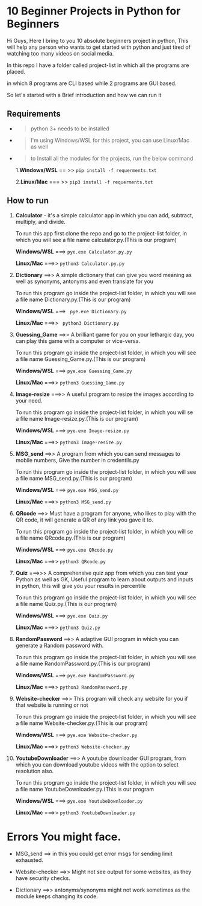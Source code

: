 # 10 Beginner Projects in Python for Beginners

Hi Guys, Here I bring to you 10 absolute beginners project in python, This will help any person who wants to get started with python 
and just tired of watching too many videos on social media.

In this repo I have a folder called project-list in which all the programs are placed.

in which 8 programs are CLI based while 2 programs are GUI based.

So let's started with a Brief introduction and how we can run it

## Requirements

- > python 3+ needs to be installed

- > I'm using Windows/WSL for this project, you can use Linux/Mac as well

- > to Install all the modules for the projects, run the below command

	1.**Windows/WSL** == >>     ```pip install -f requerments.txt```
	
  2.**Linux/Mac** === >>      ```pip3 install -f requerments.txt```

## How to run 

1. **Calculator** - it's a simple calculator app in which you can add, subtract, multiply, and divide.

    To run this app first clone the repo and go to the project-list folder, in which you will see a file name calculator.py.(This is our program)
    
      **Windows/WSL** ===> ```pye.exe Calculator.py.py```
  
      **Linux/Mac** ===>> ```python3 Calculator.py.py```

    
2. **Dictionary** ==>> A simple dictionary that can give you word meaning as well as synonyms, antonyms and even translate for you

	To run this program go inside the project-list folder, in which you will see a file name Dictionary.py.(This is our program)
  
	 **Windows/WSL** ===> ``` pye.exe Dictionary.py```
   
	  **Linux/Mac** ===>> ``` python3 Dictionary.py```
    


3.  **Guessing_Game** ==>> A brilliant game for you on your lethargic day, you can play this game with a computer or vice-versa.

	To run this program go inside the project-list folder, in which you will see a file name Guessing_Game.py.(This is our program)
  
	  **Windows/WSL** ===> ```pye.exe Guessing_Game.py```
    
	  **Linux/Mac** ===>> ```python3 Guessing_Game.py```
    
4. **Image-resize** ===>> A useful program to resize the images according to your need.

	To run this program go inside the project-list folder, in which you will se a file name Image-resize.py.(This is our program)
  
	**Windows/WSL** ===> ```pye.exe Image-resize.py```
  
	**Linux/Mac** ===>> ```python3 Image-resize.py```    
  
5. **MSG_send** ==>> A program from which you can send messages to mobile numbers, Give the number in credentils.py

	To run this program go inside the project-list folder, in which you will see a file name MSG_send.py.(This is our program)
  
	  **Windows/WSL** ===> ```pye.exe MSG_send.py```
    
	  **Linux/Mac** ===>> ```python3 MSG_send.py``` 
    
6.  **QRcode** ==>> Must have a program for anyone, who likes to play with the QR code, it will generate a QR of any link you gave it to.
	
	To run this program go inside the project-list folder, in which you will se a file name QRcode.py.(This is our program)
  
	  **Windows/WSL** ===> ```pye.exe QRcode.py```
    
	  **Linux/Mac** ===>> ```python3 QRcode.py```
    
7. **Quiz** ===>>> A comprehensive quiz app from which you can test your Python as well as GK, Useful program to learn about outputs and inputs in  python, this will                       give you your results in percentile

	To run this program go inside the project-list folder, in which you will see a file name Quiz.py.(This is our program)
  
	  **Windows/WSL** ===> ```pye.exe Quiz.py```
    
	  **Linux/Mac** ===>> ```python3 Quiz.py```
    
8. **RandomPassword** ==>> A adaptive GUI program in which you can generate a Random password with.

	To run this program go inside the project-list folder, in which you will see a file name RandomPassword.py.(This is our program)
  
	  **Windows/WSL** ===> ```pye.exe RandomPassword.py```
    
  	**Linux/Mac** ===>> ```python3 RandomPassword.py```
    
9. **Website-checker** ==>> This program will check any website for you if that website is running or not

	To run this program go inside the project-list folder, in which you will see a file name Website-checker.py.(This is our program)
  
	  **Windows/WSL** ===> ```pye.exe Website-checker.py```
  
	  **Linux/Mac** ===>> ```python3 Website-checker.py```
    
10. **YoutubeDownloader** ==>> A youtube downloader GUI program, from which you can download youtube videos with the option to select resolution also.

	To run this program go inside the project-list folder, in which you will see a file name YoutubeDownloader.py.(This is our program
  
    **Windows/WSL** ===> ```pye.exe YoutubeDownloader.py```
  
	  **Linux/Mac** ===>> ```python3 YoutubeDownloader.py```
    
 # Errors You might face.
- MSG_send ==> in this you could get error msgs for sending limit exhausted.

- Website-checker ==>> Might not see output for some websites, as they have security checks.

- Dictionary ==>> antonyms/synonyms might not work sometimes as the module keeps changing its code.
